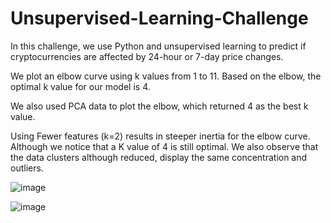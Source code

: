 # Unsupervised-Learning-Challenge

In this challenge, we use Python and unsupervised learning to predict if cryptocurrencies are affected by 24-hour or 7-day price changes.

We plot an elbow curve using k values from 1 to 11. Based on the elbow, the optimal k value for our model is 4.

We also used PCA data to plot the elbow, which returned 4 as the best k value.


Using Fewer features (k=2) results in steeper inertia for the elbow curve. Although we notice that a K value of 4 is still optimal. We also observe that the data clusters although reduced, display the same concentration and outliers.

![image](https://github.com/meardreed/Unsupervised-Learning-Challenge/assets/124413887/f8dedb73-da11-4f27-9edb-77e46e16b57e)


![image](https://github.com/meardreed/Unsupervised-Learning-Challenge/assets/124413887/f99fc498-d163-4aca-878f-1ae0ebf3bac3)

